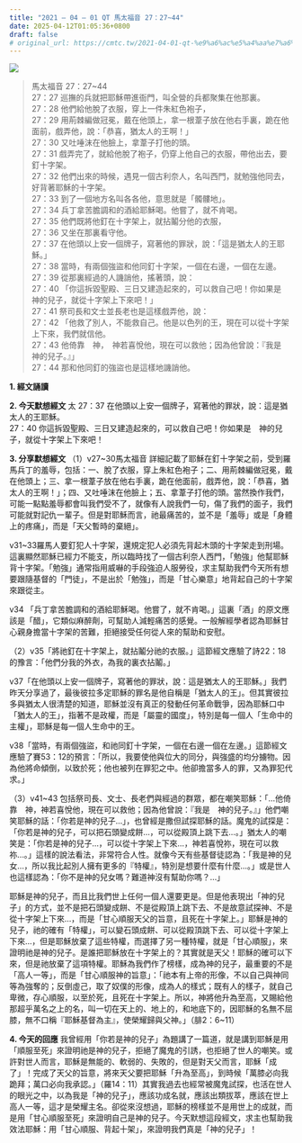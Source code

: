 ```yaml
---
title: "2021 – 04 – 01 QT 馬太福音 27：27~44"
date: 2025-04-12T01:05:36+0800
draft: false
# original_url: https://cmtc.tw/2021-04-01-qt-%e9%a6%ac%e5%a4%aa%e7%a6%8f%e9%9f%b3-27%ef%bc%9a2744
---
```


![](/images/qt.jpg)
> 馬太福音 27：27\~44  
> 27：27 巡撫的兵就把耶穌帶進衙門，叫全營的兵都聚集在他那裏。  
> 27：28 他們給他脫了衣服，穿上一件朱紅色袍子，  
> 27：29 用荊棘編做冠冕，戴在他頭上，拿一根葦子放在他右手裏，跪在他面前，戲弄他，說：「恭喜，猶太人的王啊！」  
> 27：30 又吐唾沫在他臉上，拿葦子打他的頭。  
> 27：31 戲弄完了，就給他脫了袍子，仍穿上他自己的衣服，帶他出去，要釘十字架。  
> 27：32 他們出來的時候，遇見一個古利奈人，名叫西門，就勉強他同去，好背著耶穌的十字架。  
> 27：33 到了一個地方名叫各各他，意思就是「髑髏地」。  
> 27：34 兵丁拿苦膽調和的酒給耶穌喝。他嘗了，就不肯喝。  
> 27：35 他們既將他釘在十字架上，就拈鬮分他的衣服，  
> 27：36 又坐在那裏看守他。  
> 27：37 在他頭以上安一個牌子，寫著他的罪狀，說：「這是猶太人的王耶穌。」  
> 27：38 當時，有兩個強盜和他同釘十字架，一個在右邊，一個在左邊。  
> 27：39 從那裏經過的人譏誚他，搖著頭，說：  
> 27：40 「你這拆毀聖殿、三日又建造起來的，可以救自己吧！你如果是　神的兒子，就從十字架上下來吧！」  
> 27：41 祭司長和文士並長老也是這樣戲弄他，說：  
> 27：42 「他救了別人，不能救自己。他是以色列的王，現在可以從十字架上下來，我們就信他。  
> 27：43 他倚靠　神，　神若喜悅他，現在可以救他；因為他曾說：『我是　神的兒子。』」  
> 27：44 那和他同釘的強盜也是這樣地譏誚他。

**1. 經文誦讀**

**2.  今天默想經文**
太 27：37 在他頭以上安一個牌子，寫著他的罪狀，說：這是猶太人的王耶穌。  
27：40 你這拆毀聖殿、三日又建造起來的，可以救自己吧！你如果是　神的兒子，就從十字架上下來吧！

**3. 分享默想經文**
（1）v27\~30馬太福音 詳細記載了耶穌在釘十字架之前，受到羅馬兵丁的羞辱，包括：一、脫了衣服，穿上朱紅色袍子；二、用荊棘編做冠冕，戴在他頭上；三、拿一根葦子放在他右手裏，跪在他面前，戲弄他，說：「恭喜，猶太人的王啊！」；四、又吐唾沫在他臉上；五、拿葦子打他的頭。當然換作我們，可能一點點羞辱都會叫我們受不了，就像有人說我們一句，傷了我們的面子，我們可能就對記仇一輩子。但是對耶穌而言，祂最痛苦的，並不是「羞辱」或是「身體上的疼痛」，而是「天父暫時的棄絕」。

v31\~33羅馬人要釘犯人十字架，還規定犯人必須先背起木頭的十字架走到刑場。這裏顯然耶穌已經力不能支，所以臨時找了一個古利奈人西門，「勉強」他幫耶穌背十字架。「勉強」通常指用威嚇的手段強迫人服勞役，求主幫助我們今天所有想要跟隨基督的「門徒」，不是出於「勉強」，而是「甘心樂意」地背起自己的十字架來跟從主。

v34 「兵丁拿苦膽調和的酒給耶穌喝。他嘗了，就不肯喝。」這裏「酒」的原文應該是「醋」，它類似麻醉劑，可幫助人減輕痛苦的感覺。一般解經學者認為耶穌甘心親身擔當十字架的苦難，拒絕接受任何從人來的幫助和安慰。

（2）v35「將祂釘在十字架上，就拈鬮分祂的衣服。」這節經文應驗了詩22：18的豫言：「他們分我的外衣，為我的裏衣拈鬮。」

v37「在他頭以上安一個牌子，寫著他的罪狀，說：這是猶太人的王耶穌。」我們昨天分享過了，最後彼拉多定耶穌的罪名是他自稱是「猶太人的王」。但其實彼拉多與猶太人很清楚的知道，耶穌並沒有真正的發動任何革命戰爭，因為耶穌口中「猶太人的王」，指著不是政權，而是「屬靈的國度」，特別是每一個人「生命中的主權」，耶穌是每一個人生命中的王。

v38「當時，有兩個強盜，和祂同釘十字架，一個在右邊一個在左邊。」這節經文應驗了賽53：12的預言：「所以，我要使他與位大的同分，與強盛的均分擄物。因為他將命傾倒，以致於死；他也被列在罪犯之中。他卻擔當多人的罪，又為罪犯代求。」

（3）v41\~43 包括祭司長、文士、長老們與經過的群眾，都在嘲笑耶穌：「…他倚靠　神，神若喜悅他，現在可以救他；因為他曾說：『我是　神的兒子。』」他們嘲笑耶穌的話：「你若是神的兒子…」，也曾經是撒但試探耶穌的話。魔鬼的試探是：「你若是神的兒子，可以把石頭變成餅…，可以從殿頂上跳下去…。」猶太人的嘲笑是：「你若是神的兒子…，可以從十字架上下來…，神若喜悅祢，現在可以救祢…。」這樣的說法看法，非常符合人性。就像今天有些基督徒認為：「我是神的兒女…，所以我比起別人擁有更多的『特權』，特別是想要什麼有什麼…。」或是世人也這樣認為：「你不是神的兒女嗎？難道神沒有幫助你嗎？…」

耶穌是神的兒子，而且比我們世上任何一個人還要更是。但是他表現出「神的兒子」的方式，並不是把石頭變成餅、不是從殿頂上跳下去、不是故意試探神、不是從十字架上下來…，而是「甘心順服天父的旨意，且死在十字架上。」耶穌是神的兒子，祂的確有「特權」，可以變石頭成餅、可以從殿頂跳下去、可以從十字架上下來…，但是耶穌放棄了這些特權，而選擇了另一種特權，就是「甘心順服」，來證明祂是神的兒子。是誰把耶穌放在十字架上的？其實就是天父！耶穌的確可以下來，但是祂放棄了這項特權。耶穌為我們作了榜樣，成為神的兒子，最重要的不是「高人一等」，而是「甘心順服神的旨意」：「祂本有上帝的形像，不以自己與神同等為強奪的；反倒虛己，取了奴僕的形像，成為人的樣式；既有人的樣子，就自己卑微，存心順服，以至於死，且死在十字架上。所以，神將他升為至高，又賜給他那超乎萬名之上的名，叫一切在天上的、地上的，和地底下的，因耶穌的名無不屈膝，無不口稱『耶穌基督為主』，使榮耀歸與父神。」（腓2：6\~11）

**4. 今天的回應**
我曾經用「你若是神的兒子」為題講了一篇道，就是講到耶穌是用「順服至死」來證明祂是神的兒子，拒絕了魔鬼的引誘，也拒絕了世人的嘲笑。或許對世人而言，耶穌是無能的、軟弱的、失敗的，但是對天父而言，耶穌「成了」！完成了天父的旨意，將來天父要把耶穌「升為至高」，到時候「萬膝必向我跪拜；萬口必向我承認。」（羅14：11）其實我過去也經常被魔鬼試探，也活在世人的眼光之中，以為我是「神的兒子」，應該功成名就，應該出類拔萃，應該在世上高人一等，這才是榮耀主名。卻從來沒想過，耶穌的榜樣並不是用世上的成就，而是用「甘心順服至死」來證明自己是神的兒子。今天默想這段經文，求主也幫助我效法耶穌：用「甘心順服、背起十架」，來證明我們真是「神的兒子」！
